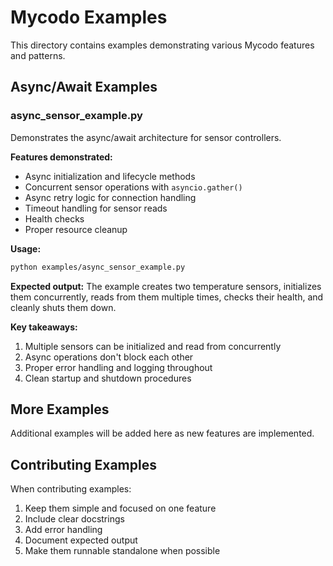 # Mycodo Examples

This directory contains examples demonstrating various Mycodo features and patterns.

## Async/Await Examples

### async_sensor_example.py

Demonstrates the async/await architecture for sensor controllers.

**Features demonstrated:**
- Async initialization and lifecycle methods
- Concurrent sensor operations with `asyncio.gather()`
- Async retry logic for connection handling
- Timeout handling for sensor reads
- Health checks
- Proper resource cleanup

**Usage:**
```bash
python examples/async_sensor_example.py
```

**Expected output:**
The example creates two temperature sensors, initializes them concurrently, reads from them multiple times, checks their health, and cleanly shuts them down.

**Key takeaways:**
1. Multiple sensors can be initialized and read from concurrently
2. Async operations don't block each other
3. Proper error handling and logging throughout
4. Clean startup and shutdown procedures

## More Examples

Additional examples will be added here as new features are implemented.

## Contributing Examples

When contributing examples:
1. Keep them simple and focused on one feature
2. Include clear docstrings
3. Add error handling
4. Document expected output
5. Make them runnable standalone when possible
